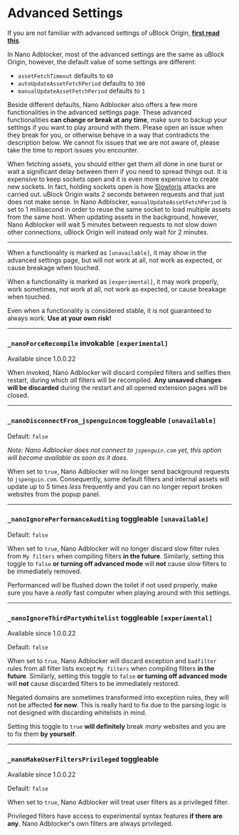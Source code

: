 # Advanced Settings

If you are not familiar with advanced settings of uBlock Origin, 
[**first read this**](https://github.com/gorhill/uBlock/wiki/Advanced-settings). 

In Nano Adblocker, most of the advanced settings are the same as uBlock Origin, however, the default value of some settings are 
different: 
- `assetFetchTimeout` defaults to `60`
- `autoUpdateAssetFetchPeriod` defaults to `300`
- `manualUpdateAssetFetchPeriod` defaults to `1`

Beside different defaults, Nano Adblocker also offers a few more functionalities in the advanced settings page. These advanced 
functionalities **can change or break at any time**, make sure to backup your settings if you want to play around with them. Please 
open an issue when they break for you, or otherwise behave in a way that contradicts the description below. We cannot fix issues 
that we are not aware of, please take the time to report issues you encounter. 

When fetching assets, you should either get them all done in one burst or wait a significant delay between them if you need to spread 
things out. It is expensive to keep sockets open and it is even more expensive to create new sockets. In fact, holding sockets open is 
how [Slowloris](https://en.wikipedia.org/wiki/Slowloris_(computer_security)) attacks are carried out. uBlock Origin waits 2 seconds 
between requests and that just does not make sense. In Nano Adblocker, `manualUpdateAssetFetchPeriod` is set to 1 millisecond in 
order to reuse the same socket to load multiple assets from the same host. When updating assets in the background, however, 
Nano Adblocker will wait 5 minutes between requests to not slow down other connections, uBlock Origin will instead only wait for 
2 minutes. 

---

When a functionality is marked as `[unavailable]`, it may show in the advanced settings page, but will not work at all, not 
work as expected, or cause breakage when touched. 

When a functionality is marked as `[experimental]`, it may work properly, work sometimes, not work at all, not work as expected, or 
cause breakage when touched. 

Even when a functionality is considered stable, it is not guaranteed to always work. **Use at your own risk!** 

---

### `_nanoForceRecompile` invokable `[experimental]`

Available since 1.0.0.22

When invoked, Nano Adblocker will discard compiled filters and selfies then restart, during which *all* filters will be recompiled. 
**Any unsaved changes will be discarded** during the restart and all opened extension pages will be closed. 

---

### `_nanoDisconnectFrom_jspenguincom` toggleable `[unavailable]`

Default: `false`

*Note: Nano Adblocker does not connect to `jspenguin.com` yet, this option will become available as soon as it does.*

When set to `true`, Nano Adblocker will no longer send background requests to `jspenguin.com`. Consequently, some default filters and 
internal assets will update up to 5 times *less* frequently and you can no longer report broken websites from the popup panel. 

---

### `_nanoIgnorePerformanceAuditing` toggleable `[unavailable]`

Default: `false`

When set to `true`, Nano Adblocker will no longer discard slow filter rules from `My filters` when compiling filters **in the 
future**. Similarly, setting this toggle to `false` **or turning off advanced mode** will **not** cause slow filters to be 
immediately removed. 

Performanced *will* be flushed down the toilet if not used properly, make sure you have a *really* fast computer when playing 
around with this settings. 

---

### `_nanoIgnoreThirdPartyWhitelist` toggleable `[experimental]`

Available since 1.0.0.22

Default: `false`

When set to `true`, Nano Adblocker will discard exception and `badfilter` rules from all filter lists except `My filters` when 
compiling filters **in the future**. Similarly, setting this toggle to `false` **or turning off advanced mode** will **not** 
cause discarded filters to be immediately restored. 

Negated domains are sometimes transformed into exception rules, they will not be affected **for now**. This is really hard to fix 
due to the parsing logic is not designed with discarding whitelists in mind. 

Setting this toggle to `true` **will definitely** break *many* websites and you are to fix them **by yourself**. 

---

### `_nanoMakeUserFiltersPrivileged` toggleable

Available since 1.0.0.22

Default: `false`

When set to `true`, Nano Adblocker will treat user filters as a privileged filter. 

Privileged filters have access to experimental syntax features **if there are any**. Nano Adblocker's own filters are always 
privileged. 
